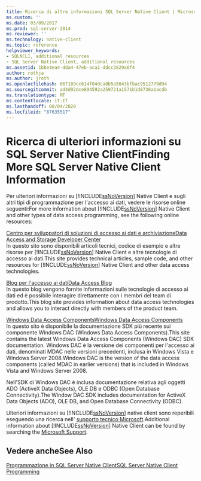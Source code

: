 ```yaml
---
title: Ricerca di altre informazioni SQL Server Native Client | Microsoft Docs
ms.custom: ''
ms.date: 03/09/2017
ms.prod: sql-server-2014
ms.reviewer: ''
ms.technology: native-client
ms.topic: reference
helpviewer_keywords:
- SQLNCLI, additional resources
- SQL Server Native Client, additional resources
ms.assetid: 1bbe4ea4-dda4-47eb-aca1-ddcc3829a6f4
author: rothja
ms.author: jroth
ms.openlocfilehash: 667189cc614f04dca0b5a5043bfbac9512779d94
ms.sourcegitcommit: ad4d92dce894592a259721a1571b1d8736abacdb
ms.translationtype: MT
ms.contentlocale: it-IT
ms.lasthandoff: 08/04/2020
ms.locfileid: "87635517"
---
```

# <a name="finding-more-sql-server-native-client-information"></a><span data-ttu-id="eece8-102">Ricerca di ulteriori informazioni su SQL Server Native Client</span><span class="sxs-lookup"><span data-stu-id="eece8-102">Finding More SQL Server Native Client Information</span></span>
  <span data-ttu-id="eece8-103">Per ulteriori informazioni su [!INCLUDE[ssNoVersion](../../includes/ssnoversion-md.md)] Native Client e sugli altri tipi di programmazione per l'accesso ai dati, vedere le risorse online seguenti:</span><span class="sxs-lookup"><span data-stu-id="eece8-103">For more information about [!INCLUDE[ssNoVersion](../../includes/ssnoversion-md.md)] Native Client and other types of data access programming, see the following online resources:</span></span>  
  
 [<span data-ttu-id="eece8-104">Centro per sviluppatori di soluzioni di accesso ai dati e archiviazione</span><span class="sxs-lookup"><span data-stu-id="eece8-104">Data Access and Storage Developer Center</span></span>](https://go.microsoft.com/fwlink?linkid=4173)  
 <span data-ttu-id="eece8-105">In questo sito sono disponibili articoli tecnici, codice di esempio e altre risorse per [!INCLUDE[ssNoVersion](../../includes/ssnoversion-md.md)] Native Client e altre tecnologie di accesso ai dati.</span><span class="sxs-lookup"><span data-stu-id="eece8-105">This site provides technical articles, sample code, and other resources for [!INCLUDE[ssNoVersion](../../includes/ssnoversion-md.md)] Native Client and other data access technologies.</span></span>  
  
 [<span data-ttu-id="eece8-106">Blog per l'accesso ai dati</span><span class="sxs-lookup"><span data-stu-id="eece8-106">Data Access Blog</span></span>](https://go.microsoft.com/fwlink/?LinkId=48617)  
 <span data-ttu-id="eece8-107">In questo blog vengono fornite informazioni sulle tecnologie di accesso ai dati ed è possibile interagire direttamente con i membri del team di prodotto.</span><span class="sxs-lookup"><span data-stu-id="eece8-107">This blog site provides information about data access technologies and allows you to interact directly with members of the product team.</span></span>  
  
 [<span data-ttu-id="eece8-108">Windows Data Access Components</span><span class="sxs-lookup"><span data-stu-id="eece8-108">Windows Data Access Components</span></span>](https://go.microsoft.com/fwlink/?LinkId=107907)  
 <span data-ttu-id="eece8-109">In questo sito è disponibile la documentazione SDK più recente sui componente Windows DAC (Windows Data Access Components).</span><span class="sxs-lookup"><span data-stu-id="eece8-109">This site contains the latest Windows Data Access Components (Windows DAC) SDK documentation.</span></span> <span data-ttu-id="eece8-110">Windows DAC è la versione dei componenti per l'accesso ai dati, denominati MDAC nelle versioni precedenti, inclusa in Windows Vista e Windows Server 2008.</span><span class="sxs-lookup"><span data-stu-id="eece8-110">Windows DAC is the version of the data access components (called MDAC in earlier versions) that is included in Windows Vista and Windows Server 2008.</span></span>  
  
 <span data-ttu-id="eece8-111">Nell'SDK di Windows DAC è inclusa documentazione relativa agli oggetti ADO (ActiveX Data Objects), OLE DB e ODBC (Open Database Connectivity).</span><span class="sxs-lookup"><span data-stu-id="eece8-111">The Window DAC SDK includes documentation for ActiveX Data Objects (ADO), OLE DB, and Open Database Connectivity (ODBC).</span></span>  
  
 <span data-ttu-id="eece8-112">Ulteriori informazioni su [!INCLUDE[ssNoVersion](../../includes/ssnoversion-md.md)] native client sono reperibili eseguendo una ricerca nell' [supporto tecnico Microsoft](https://support.microsoft.com).</span><span class="sxs-lookup"><span data-stu-id="eece8-112">Additional information about [!INCLUDE[ssNoVersion](../../includes/ssnoversion-md.md)] Native Client can be found by searching the [Microsoft Support](https://support.microsoft.com).</span></span>  
  
## <a name="see-also"></a><span data-ttu-id="eece8-113">Vedere anche</span><span class="sxs-lookup"><span data-stu-id="eece8-113">See Also</span></span>  
 [<span data-ttu-id="eece8-114">Programmazione in SQL Server Native Client</span><span class="sxs-lookup"><span data-stu-id="eece8-114">SQL Server Native Client Programming</span></span>](sql-server-native-client-programming.md)  
  
  
